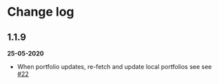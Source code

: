 # Change log

## 1.1.9 
**25-05-2020**
  - When portfolio updates, re-fetch and update local portfolios see see [#22](/issues/22)